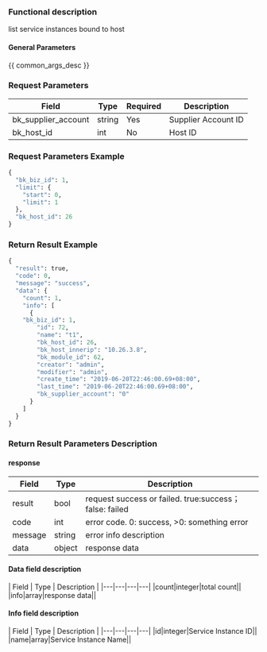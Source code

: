 ### Functional description

list service instances bound to host

#### General Parameters

{{ common_args_desc }}

### Request Parameters

| Field                |  Type       | Required	   | Description                            |
|----------------------|------------|--------|-----------------------|
| bk_supplier_account  | string     |Yes     | Supplier Account ID       |
| bk_host_id            | int  | No   | Host ID | host id|


### Request Parameters Example

```python
{
  "bk_biz_id": 1,
  "limit": {
    "start": 0,
    "limit": 1
  },
  "bk_host_id": 26
}
```

### Return Result Example

```python
{
  "result": true,
  "code": 0,
  "message": "success",
  "data": {
    "count": 1,
    "info": [
      {
	"bk_biz_id": 1,
        "id": 72,
        "name": "t1",
        "bk_host_id": 26,
        "bk_host_innerip": "10.26.3.8",
        "bk_module_id": 62,
        "creator": "admin",
        "modifier": "admin",
        "create_time": "2019-06-20T22:46:00.69+08:00",
        "last_time": "2019-06-20T22:46:00.69+08:00",
        "bk_supplier_account": "0"
      }
    ]
  }
}
```

### Return Result Parameters Description

#### response

| Field       | Type     | Description         |
|---|---|---|
| result | bool | request success or failed. true:success；false: failed |
| code | int | error code. 0: success, >0: something error |
| message | string | error info description |
| data | object | response data |

#### Data field description

| Field       | Type     | Description         |
|---|---|---|---|
|count|integer|total count||
|info|array|response data||

#### Info field description

| Field       | Type     | Description         |
|---|---|---|---|
|id|integer|Service Instance ID||
|name|array|Service Instance Name||
